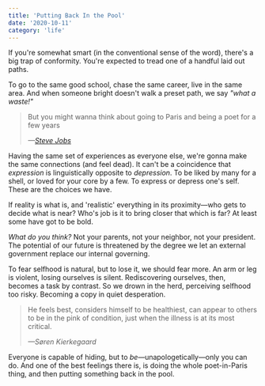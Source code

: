 ```yaml
---
title: 'Putting Back In the Pool'
date: '2020-10-11'
category: 'life'
---
```


If you're somewhat smart (in the conventional sense of the word), there's a big trap of conformity. You're expected to tread one of a handful laid out paths.

To go to the same good school, chase the same career, live in the same area. And when someone bright doesn't walk a preset path, we say _"what a waste!"_

> But you might wanna think about going to Paris and being a poet for a few years
>
> <cite>—<a href="https://www.youtube.com/watch?v=oPbcM5N5Sqg">Steve Jobs</a></cite>

Having the same set of experiences as everyone else, we're gonna make the same connections (and feel dead). It can't be a coincidence that _expression_ is linguistically opposite to _depression_. To be liked by many for a shell, or loved for your core by a few. To express or depress one's self. These are the choices we have.

If reality is what is, and 'realistic' everything in its proximity—who gets to decide what is near? Who's job is it to bring closer that which is far? At least some have got to be bold.

_What do you think?_ Not your parents, not your neighbor, not your president. The potential of our future is threatened by the degree we let an external government replace our internal governing.

To fear selfhood is natural, but to lose it, we should fear more. An arm or leg is violent, losing ourselves is silent. Rediscovering ourselves, then, becomes a task by contrast. So we drown in the herd, perceiving selfhood too risky. Becoming a copy in quiet desperation.

> He feels best, considers himself to be healthiest, can appear to others to be in the pink of condition, just when the illness is at its most critical.
>
> <cite>—Søren Kierkegaard</cite>

Everyone is capable of hiding, but to _be_—unapologetically—only you can do. And one of the best feelings there is, is doing the whole poet-in-Paris thing, and then putting something back in the pool.
